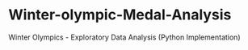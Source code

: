 ﻿# Winter-olympic-Medal-Analysis
 Winter Olympics - Exploratory Data Analysis (Python Implementation)
